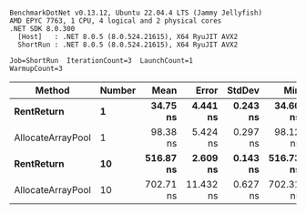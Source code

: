 ```

BenchmarkDotNet v0.13.12, Ubuntu 22.04.4 LTS (Jammy Jellyfish)
AMD EPYC 7763, 1 CPU, 4 logical and 2 physical cores
.NET SDK 8.0.300
  [Host]   : .NET 8.0.5 (8.0.524.21615), X64 RyuJIT AVX2
  ShortRun : .NET 8.0.5 (8.0.524.21615), X64 RyuJIT AVX2

Job=ShortRun  IterationCount=3  LaunchCount=1  
WarmupCount=3  

```
| Method            | Number | Mean      | Error     | StdDev   | Min       | Max       | Allocated |
|------------------ |------- |----------:|----------:|---------:|----------:|----------:|----------:|
| **RentReturn**        | **1**      |  **34.75 ns** |  **4.441 ns** | **0.243 ns** |  **34.60 ns** |  **35.03 ns** |         **-** |
| AllocateArrayPool | 1      |  98.38 ns |  5.424 ns | 0.297 ns |  98.12 ns |  98.70 ns |         - |
| **RentReturn**        | **10**     | **516.87 ns** |  **2.609 ns** | **0.143 ns** | **516.73 ns** | **517.02 ns** |         **-** |
| AllocateArrayPool | 10     | 702.71 ns | 11.432 ns | 0.627 ns | 702.31 ns | 703.43 ns |         - |
